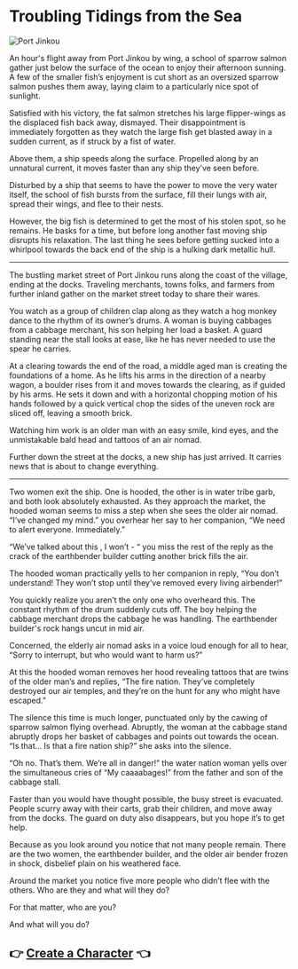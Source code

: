 # Troubling Tidings from the Sea

![Port Jinkou](./0-assets/map.jpg)

An hour's flight away from Port Jinkou by wing, a school of sparrow salmon gather just below the surface of the ocean to enjoy their afternoon sunning. A few of the smaller fish’s enjoyment is cut short as an oversized sparrow salmon pushes them away, laying claim to a particularly nice spot of sunlight. 

Satisfied with his victory, the fat salmon stretches his large flipper-wings as the displaced fish back away, dismayed. Their disappointment is immediately forgotten as they watch the large fish get blasted away in a sudden current, as if struck by a fist of water. 

Above them, a ship speeds along the surface. Propelled along by an unnatural current, it moves faster than any ship they’ve seen before. 

Disturbed by a ship that seems to have the power to move the very water itself, the school of fish bursts from the surface, fill their lungs with air, spread their wings, and flee to their nests.

However, the big fish is determined to get the most of his stolen spot, so he remains. He basks for a time, but before long another fast moving ship disrupts his relaxation. The last thing he sees before getting sucked into a whirlpool towards the back end of the ship is a hulking dark metallic hull.

- - -

The bustling market street of Port Jinkou runs along the coast of the village, ending at the docks. Traveling merchants, towns folks, and farmers from further inland gather on the market street today to share their wares.


You watch as a group of children clap along as they watch a hog monkey dance to the rhythm of its owner’s drums. A woman is buying cabbages from a cabbage merchant, his son helping her load a basket. A guard standing near the stall looks at ease, like he has never needed to use the spear he carries.

At a clearing towards the end of the road, a middle aged man is creating the foundations of a home. As he lifts his arms in the direction of a nearby wagon, a boulder rises from it and moves towards the clearing, as if guided by his arms. He sets it down and with a horizontal chopping motion of his hands followed by a quick vertical chop the sides of the uneven rock are sliced off, leaving a smooth brick. 

Watching him work is an older man with an easy smile, kind eyes, and the unmistakable bald head and tattoos of an air nomad.

Further down the street at the docks, a new ship has just arrived. It carries news that is about to change everything.

- - -

Two women exit the ship. One is hooded, the other is in water tribe garb, and both look absolutely exhausted. As they approach the market, the hooded woman seems to miss a step when she sees the older air nomad. “I’ve changed my mind.” you overhear her say to her companion, “We need to alert everyone. Immediately.” 

“We’ve talked about this , I won’t - “ you miss the rest of the reply as the crack of the earthbender builder cutting another brick fills the air.

The hooded woman practically yells to her companion in reply, “You don’t understand! They won’t stop until they’ve removed every living airbender!”

You quickly realize you aren’t the only one who overheard this. The constant rhythm of the drum suddenly cuts off. The boy helping the cabbage merchant drops the cabbage he was handling. The earthbender builder's rock hangs uncut in mid air. 

Concerned, the elderly air nomad asks in a voice loud enough for all to hear, “Sorry to interrupt, but who would want to harm us?”

At this the hooded woman removes her hood revealing tattoos that are twins of the older man’s and replies, “The fire nation. They’ve completely destroyed our air temples, and they’re on the hunt for any who might have escaped.”

The silence this time is much longer, punctuated only by the cawing of sparrow salmon flying overhead. Abruptly, the woman at the cabbage stand abruptly drops her basket of cabbages and points out towards the ocean. “Is that… Is that a fire nation ship?” she asks into the silence. 

“Oh no. That’s them. We’re all in danger!” the water nation woman yells over the simultaneous cries of “My caaaabages!” from the father and son of the cabbage stall.

Faster than you would have thought possible, the busy street is evacuated. People scurry away with their carts, grab their children, and move away from the docks. The guard on duty also disappears, but you hope it’s to get help. 

Because as you look around you notice that not many people remain. There are the two women, the earthbender builder, and the older air bender frozen in shock, disbelief plain on his weathered face. 

Around the market you notice five more people who didn’t flee with the others. Who are they and what will they do? 

For that matter, who are you? 

And what will you do?

## :point_right: [Create a Character](./1-character-creation.md) :point_left:
